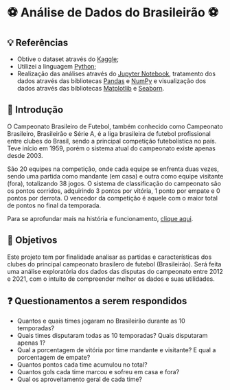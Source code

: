 # :soccer: Análise de Dados do Brasileirão :soccer:

## :bulb: Referências

- Obtive o dataset através do [Kaggle](https://www.kaggle.com/datasets/ricardomattos05/brazilian-soccer-database);
- Utilizei a linguagem [Python](https://docs.python.org/3/);
- Realização das análises através do [Jupyter Notebook](https://docs.jupyter.org/en/latest/), tratamento dos dados através das bibliotecas [Pandas](https://pandas.pydata.org/docs/index.html) e [NumPy](https://numpy.org/doc/) e visualização dos dados através das bibliotecas [Matplotlib](https://matplotlib.org/stable/index.html) e [Seaborn](https://seaborn.pydata.org/).

## :pushpin: Introdução

O Campeonato Brasileiro de Futebol, também conhecido como Campeonato Brasileiro, Brasileirão e Série A, é a liga brasileira de futebol profissional entre clubes do Brasil, sendo a principal competição futebolística no país. Teve início em 1959, porém o sistema atual do campeonato existe apenas desde 2003.

São 20 equipes na competição, onde cada equipe se enfrenta duas vezes, sendo uma partida como mandante (em casa) e outra como equipe visitante (fora), totalizando 38 jogos. O sistema de classificação do campeonato são os pontos corridos, adquirindo 3 pontos por vitória, 1 ponto por empate e 0 pontos por derrota. O vencedor da competição é aquele com o maior total de pontos no final da temporada.

Para se aprofundar mais na história e funcionamento, [clique aqui](https://pt.wikipedia.org/wiki/Campeonato_Brasileiro_de_Futebol).

## :checkered_flag: Objetivos
Este projeto tem por finalidade analisar as partidas e características dos clubes do principal campeonato brasilero de futebol (Brasileirão). Será feita uma análise exploratória dos dados das disputas do campeonato entre 2012 e 2021, com o intuito de compreender melhor os dados e suas utilidades.

## :question: Questionamentos a serem respondidos

- Quantos e quais times jogaram no Brasileirão durante as 10 temporadas?
- Quais times disputaram todas as 10 temporadas? Quais disputaram apenas 1?
- Qual a porcentagem de vitória por time mandante e visitante? E qual a porcentagem de empate?
- Quantos pontos cada time acumulou no total?
- Quantos gols cada time marcou e sofreu em casa e fora?
- Qual os aproveitamento geral de cada time?
